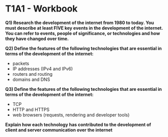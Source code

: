 # T1A1 - Workbook

**Q1) Research the development of the internet from 1980 to today. You must describe at least FIVE key events in the development of the internet. You can refer to events, people of significance, or technologies and how they have changed over time.**

**Q2) Define the features of the following technologies that are essential in terms of the development of the internet:**
 - packets
 - IP addresses (IPv4 and IPv6)
 - routers and routing
 - domains and DNS


**Q3) Define the features of the following technologies that are essential in terms of the development of the internet:**
 - TCP
 - HTTP and HTTPS
 - web browsers (requests, rendering and developer tools)

**Explain how each technology has contributed to the development of client and server communication over the internet**
